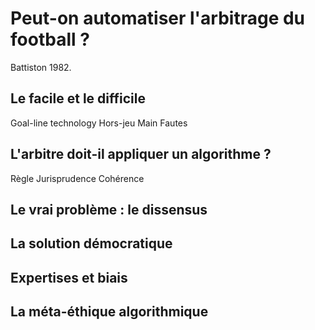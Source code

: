 # Peut-on automatiser l'arbitrage du football ?

Battiston 1982.

## Le facile et le difficile

Goal-line technology
Hors-jeu
Main
Fautes

## L'arbitre doit-il appliquer un algorithme ?

Règle
Jurisprudence
Cohérence

## Le vrai problème : le dissensus


## La solution démocratique


## Expertises et biais


## La méta-éthique algorithmique



